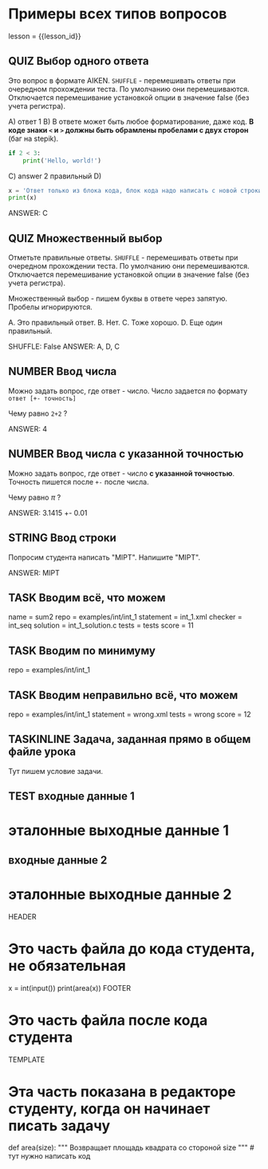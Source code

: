 # Примеры всех типов вопросов

lesson = {{lesson_id}}

## QUIZ Выбор одного ответа

Это вопрос в формате AIKEN. `SHUFFLE` - перемешивать ответы при очередном прохождении теста. По умолчанию они перемешиваются. Отключается перемешивание установкой опции в значение false (без учета регистра).

A) ответ 1
B) В ответе может быть любое форматирование, даже код. **В коде знаки `<` и `>` должны быть обрамлены пробелами с двух сторон** (баг на stepik).
```python
if 2 < 3:
    print('Hello, world!')
```

C) answer 2 правильный
D) 
```python
x = 'Ответ только из блока кода, блок кода надо написать с новой строки'
print(x)
``` 

ANSWER: C

## QUIZ Множественный выбор

Отметьте правильные ответы. `SHUFFLE` - перемешивать ответы при очередном прохождении теста. По умолчанию они перемешиваются. Отключается перемешивание установкой опции в значение false (без учета регистра).

Множественный выбор - пишем буквы в ответе через запятую. Пробелы игнорируются.

A. Это правильный ответ.
B. Нет.
C. Тоже хорошо.
D. Еще один правильный.

SHUFFLE: False
ANSWER: A, D, C

## NUMBER Ввод числа

Можно задать вопрос, где ответ - число. Число задается по формату `ответ [+- точность]`

Чему равно `2+2` ?

ANSWER: 4

## NUMBER Ввод числа с указанной точностью

Можно задать вопрос, где ответ - число **с указанной точностью**. Точность пишется после `+-` после числа.

Чему равно $\pi$ ?

ANSWER: 3.1415 +- 0.01

## STRING Ввод строки

Попросим студента написать "MIPT". Напишите "MIPT".

ANSWER: MIPT

## TASK Вводим всё, что можем
name = sum2
repo = examples/int/int_1
statement = int_1.xml
checker = int_seq
solution = int_1_solution.c
tests = tests
score = 11

## TASK Вводим по минимуму

repo = examples/int/int_1

## TASK Вводим неправильно всё, что можем

repo = examples/int/int_1
statement = wrong.xml
tests = wrong
score = 12

## TASKINLINE Задача, заданная прямо в общем файле урока

Тут пишем условие задачи.

TEST
входные данные 1
----
эталонные выходные данные 1
====
входные данные 2
----
эталонные выходные данные 2
====
HEADER
# Это часть файла до кода студента, не обязательная
x = int(input())
print(area(x))
FOOTER
# Это часть файла после кода студента
TEMPLATE
# Эта часть показана в редакторе студенту, когда он начинает писать задачу
def area(size):
    """ Возвращает площадь квадрата со стороной size """
    # тут нужно написать код
